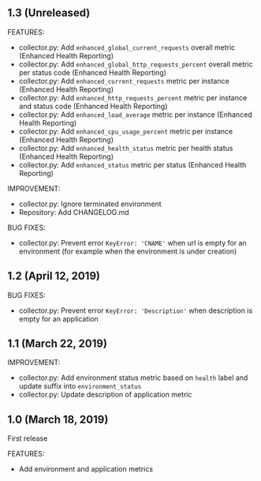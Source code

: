 ## 1.3 (Unreleased)

FEATURES:

* collector.py: Add `enhanced_global_current_requests` overall metric (Enhanced Health Reporting)
* collector.py: Add `enhanced_global_http_requests_percent` overall metric per status code (Enhanced Health Reporting)
* collector.py: Add `enhanced_current_requests` metric per instance (Enhanced Health Reporting)
* collector.py: Add `enhanced_http_requests_percent` metric per instance and status code (Enhanced Health Reporting)
* collector.py: Add `enhanced_load_average` metric per instance (Enhanced Health Reporting)
* collector.py: Add `enhanced_cpu_usage_percent` metric per instance (Enhanced Health Reporting)
* collector.py: Add `enhanced_health_status` metric per health status (Enhanced Health Reporting)
* collector.py: Add `enhanced_status` metric per status (Enhanced Health Reporting)

IMPROVEMENT:

* collector.py: Ignore terminated environment
* Repository: Add CHANGELOG.md

BUG FIXES:

* collector.py: Prevent error `KeyError: 'CNAME'` when url is empty for an environment (for example when the environment is under creation)

## 1.2 (April 12, 2019)

BUG FIXES:

* collector.py: Prevent error `KeyError: 'Description'` when description is empty for an application

## 1.1 (March 22, 2019)

IMPROVEMENT:

* collector.py: Add environment status metric based on `health` label and update suffix into `environment_status`
* collector.py: Update description of application metric

## 1.0 (March 18, 2019)

First release

FEATURES:

* Add environment and application metrics